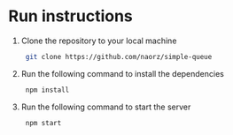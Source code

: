 # Run instructions

1. Clone the repository to your local machine
   ```bash
    git clone https://github.com/naorz/simple-queue
   ```
2. Run the following command to install the dependencies
   ```bash
    npm install
   ```
3. Run the following command to start the server
   ```bash
    npm start
   ```